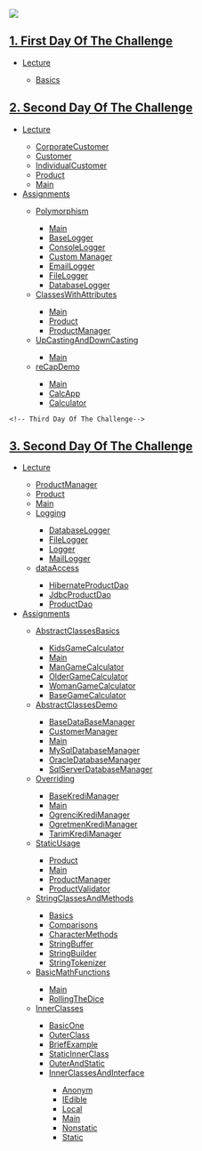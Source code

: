 <a href="https://www.linkpicture.com/view.php?img=LPic6342dfd0d841c12133990"><img src="https://www.linkpicture.com/q/Ekran-1.png" type="image"></a>

<!-- First Day Of The Challenge -->
<h2><a href="https://github.com/bedirhantong/Java_Software_Developer_Training_Camp_2022/tree/master/src/com/Bedirhan/FirstDayOfTheChallenge">
1. First Day Of The Challenge </a></h2>
<ul>
    <li><a href="https://github.com/bedirhantong/Java_Software_Developer_Training_Camp_2022/tree/master/src/com/Bedirhan/FirstDayOfTheChallenge/Codes">Lecture</a></li>
        <ul>
            <li><a href="https://github.com/bedirhantong/Java_Software_Developer_Training_Camp_2022/blob/master/src/com/Bedirhan/FirstDayOfTheChallenge/Codes/Main.java">Basics</a> </li>
        </ul> 
</ul>

<!-- Second Day Of The Challenge-->
<h2><a href="https://github.com/bedirhantong/Java_Software_Developer_Training_Camp_2022/tree/master/src/com/Bedirhan/SecondDayOfTheChallenge">
2. Second Day Of The Challenge</a></h2>
<ul>
<li><a href="https://github.com/bedirhantong/Java_Software_Developer_Training_Camp_2022/tree/master/src/com/Bedirhan/SecondDayOfTheChallenge/oop1">Lecture</a></li>
<ul>
<li><a href="https://github.com/bedirhantong/Java_Software_Developer_Training_Camp_2022/blob/master/src/com/Bedirhan/SecondDayOfTheChallenge/oop1/CorporateCustomer.java">CorporateCustomer</a> </li>
<li><a href="https://github.com/bedirhantong/Java_Software_Developer_Training_Camp_2022/blob/master/src/com/Bedirhan/SecondDayOfTheChallenge/oop1/Customer.java">Customer</a> </li>
<li><a href="https://github.com/bedirhantong/Java_Software_Developer_Training_Camp_2022/blob/master/src/com/Bedirhan/SecondDayOfTheChallenge/oop1/IndividualCustomer.java">IndividualCustomer</a> </li>
<li><a href="https://github.com/bedirhantong/Java_Software_Developer_Training_Camp_2022/blob/master/src/com/Bedirhan/SecondDayOfTheChallenge/oop1/Product.java">Product</a> </li>
<li><a href="https://github.com/bedirhantong/Java_Software_Developer_Training_Camp_2022/blob/master/src/com/Bedirhan/SecondDayOfTheChallenge/oop1/Main.java">Main</a></li>
</ul>
<li><a href = https://github.com/bedirhantong/Java_Software_Developer_Training_Camp_2022/tree/master/src/com/Bedirhan/SecondDayOfTheChallenge/Homework/classes> Assignments </a></li>
<ul>
<li><a href=https://github.com/bedirhantong/Java_Software_Developer_Training_Camp_2022/tree/master/src/com/Bedirhan/SecondDayOfTheChallenge/Homework/classes/Polymorphism/PolymorphismDemo>Polymorphism</a></li>
<ul>
<li><a href="https://github.com/bedirhantong/Java_Software_Developer_Training_Camp_2022/blob/master/src/com/Bedirhan/SecondDayOfTheChallenge/Homework/classes/Polymorphism/PolymorphismDemo/Main.java">Main</a> </li>
<li><a href="https://github.com/bedirhantong/Java_Software_Developer_Training_Camp_2022/blob/master/src/com/Bedirhan/SecondDayOfTheChallenge/Homework/classes/Polymorphism/PolymorphismDemo/BaseLogger.java">BaseLogger</a> </li>
<li><a href="https://github.com/bedirhantong/Java_Software_Developer_Training_Camp_2022/blob/master/src/com/Bedirhan/SecondDayOfTheChallenge/Homework/classes/Polymorphism/PolymorphismDemo/ConsoleLogger.java">ConsoleLogger</a></li>
<li><a href="https://github.com/bedirhantong/Java_Software_Developer_Training_Camp_2022/blob/master/src/com/Bedirhan/SecondDayOfTheChallenge/Homework/classes/Polymorphism/PolymorphismDemo/CustomerManager.java">Custom Manager</a> </li>
<li><a href="https://github.com/bedirhantong/Java_Software_Developer_Training_Camp_2022/blob/master/src/com/Bedirhan/SecondDayOfTheChallenge/Homework/classes/Polymorphism/PolymorphismDemo/EmailLogger.java">EmailLogger</a> </li>
<li><a href="https://github.com/bedirhantong/Java_Software_Developer_Training_Camp_2022/blob/master/src/com/Bedirhan/SecondDayOfTheChallenge/Homework/classes/Polymorphism/PolymorphismDemo/FileLogger.java">FileLogger</a> </li>
<li><a href="https://github.com/bedirhantong/Java_Software_Developer_Training_Camp_2022/blob/master/src/com/Bedirhan/SecondDayOfTheChallenge/Homework/classes/Polymorphism/PolymorphismDemo/DataBaseLogger.java">DatabaseLogger</a></li>
</ul>   
<li><a href=https://github.com/bedirhantong/Java_Software_Developer_Training_Camp_2022/tree/master/src/com/Bedirhan/SecondDayOfTheChallenge/Homework/classes/classesWithAttributes>ClassesWithAttributes</a></li>
<ul>
<li><a href="https://github.com/bedirhantong/Java_Software_Developer_Training_Camp_2022/blob/master/src/com/Bedirhan/SecondDayOfTheChallenge/Homework/classes/classesWithAttributes/Main.java">Main</a> </li>
<li><a href="https://github.com/bedirhantong/Java_Software_Developer_Training_Camp_2022/blob/master/src/com/Bedirhan/SecondDayOfTheChallenge/Homework/classes/classesWithAttributes/Product.java">Product</a> </li>
<li><a href="https://github.com/bedirhantong/Java_Software_Developer_Training_Camp_2022/blob/master/src/com/Bedirhan/SecondDayOfTheChallenge/Homework/classes/classesWithAttributes/ProductManager.java">ProductManager</a></li>
</ul>
<li><a href=https://github.com/bedirhantong/Java_Software_Developer_Training_Camp_2022/tree/master/src/com/Bedirhan/SecondDayOfTheChallenge/Homework/classes/UpCastingDownCasting>UpCastingAndDownCasting</a></li>
<ul>
<li><a href="https://github.com/bedirhantong/Java_Software_Developer_Training_Camp_2022/blob/master/src/com/Bedirhan/SecondDayOfTheChallenge/Homework/classes/UpCastingDownCasting/Main.java">Main</a> </li>
</ul>
<li><a href=https://github.com/bedirhantong/Java_Software_Developer_Training_Camp_2022/tree/master/src/com/Bedirhan/SecondDayOfTheChallenge/Homework/classes/reCapDemo_Classes>reCapDemo</a></li>
<ul>
<li><a href="https://github.com/bedirhantong/Java_Software_Developer_Training_Camp_2022/blob/master/src/com/Bedirhan/SecondDayOfTheChallenge/Homework/classes/reCapDemo_Classes/Main.java">Main</a> </li>
<li><a href="https://github.com/bedirhantong/Java_Software_Developer_Training_Camp_2022/blob/master/src/com/Bedirhan/SecondDayOfTheChallenge/Homework/classes/reCapDemo_Classes/CalcApp.java">CalcApp</a> </li>
<li><a href="https://github.com/bedirhantong/Java_Software_Developer_Training_Camp_2022/blob/master/src/com/Bedirhan/SecondDayOfTheChallenge/Homework/classes/reCapDemo_Classes/Calculator.java">Calculator</a></li>
</ul>      
</ul>
</ul>

    <!-- Third Day Of The Challenge-->

<h2><a href="https://github.com/bedirhantong/Java_Software_Developer_Training_Camp_2022/tree/master/src/com/Bedirhan/ThirdDayOfTheChallenge">
3. Second Day Of The Challenge</a></h2>
<ul>
<li><a href="https://github.com/bedirhantong/Java_Software_Developer_Training_Camp_2022/tree/master/src/com/Bedirhan/ThirdDayOfTheChallenge/oopWithNLayeredApp">Lecture</a></li>
<ul>
<li><a href="https://github.com/bedirhantong/Java_Software_Developer_Training_Camp_2022/blob/master/src/com/Bedirhan/ThirdDayOfTheChallenge/oopWithNLayeredApp/business/ProductManager.java">ProductManager</a> </li>
<li><a href="https://github.com/bedirhantong/Java_Software_Developer_Training_Camp_2022/blob/master/src/com/Bedirhan/ThirdDayOfTheChallenge/oopWithNLayeredApp/entities/Product.java">Product</a> </li>
<li><a href="https://github.com/bedirhantong/Java_Software_Developer_Training_Camp_2022/blob/master/src/com/Bedirhan/ThirdDayOfTheChallenge/oopWithNLayeredApp/Main.java">Main</a></li>
<li><a href="https://github.com/bedirhantong/Java_Software_Developer_Training_Camp_2022/tree/master/src/com/Bedirhan/ThirdDayOfTheChallenge/oopWithNLayeredApp/core/Logging">Logging</a></li>
<ul>
<li><a href="https://github.com/bedirhantong/Java_Software_Developer_Training_Camp_2022/blob/master/src/com/Bedirhan/ThirdDayOfTheChallenge/oopWithNLayeredApp/core/Logging/DatabaseLogger.java">DatabaseLogger</a> </li>
<li><a href="https://github.com/bedirhantong/Java_Software_Developer_Training_Camp_2022/blob/master/src/com/Bedirhan/ThirdDayOfTheChallenge/oopWithNLayeredApp/core/Logging/FileLogger.java">FileLogger</a> </li>
<li><a href="https://github.com/bedirhantong/Java_Software_Developer_Training_Camp_2022/blob/master/src/com/Bedirhan/ThirdDayOfTheChallenge/oopWithNLayeredApp/core/Logging/Logger.java">Logger</a></li>
<li><a href="https://github.com/bedirhantong/Java_Software_Developer_Training_Camp_2022/blob/master/src/com/Bedirhan/ThirdDayOfTheChallenge/oopWithNLayeredApp/core/Logging/MailLogger.java">MailLogger</a></li>
</ul>
<li><a href="https://github.com/bedirhantong/Java_Software_Developer_Training_Camp_2022/tree/master/src/com/Bedirhan/ThirdDayOfTheChallenge/oopWithNLayeredApp/dataAccess">dataAccess</a></li>
<ul>
<li><a href="https://github.com/bedirhantong/Java_Software_Developer_Training_Camp_2022/blob/master/src/com/Bedirhan/ThirdDayOfTheChallenge/oopWithNLayeredApp/dataAccess/HibernateProductDao.java">HibernateProductDao</a> </li>
<li><a href="https://github.com/bedirhantong/Java_Software_Developer_Training_Camp_2022/blob/master/src/com/Bedirhan/ThirdDayOfTheChallenge/oopWithNLayeredApp/dataAccess/JdbcProductDao.java">JdbcProductDao</a> </li>
<li><a href="https://github.com/bedirhantong/Java_Software_Developer_Training_Camp_2022/blob/master/src/com/Bedirhan/ThirdDayOfTheChallenge/oopWithNLayeredApp/dataAccess/ProductDao.java">ProductDao</a></li>
</ul>
</ul>
<li><a href="https://github.com/bedirhantong/Java_Software_Developer_Training_Camp_2022/tree/master/src/com/Bedirhan/ThirdDayOfTheChallenge/Homeworks/Odev2">Assignments</a></li>
<ul>
<li><a href="https://github.com/bedirhantong/Java_Software_Developer_Training_Camp_2022/tree/master/src/com/Bedirhan/ThirdDayOfTheChallenge/Homeworks/Odev2/AbstractClasses">AbstractClassesBasics</a></li>
<ul>
<li><a href="https://github.com/bedirhantong/Java_Software_Developer_Training_Camp_2022/blob/master/src/com/Bedirhan/ThirdDayOfTheChallenge/Homeworks/Odev2/AbstractClasses/KidsGameCalculator.java">KidsGameCalculator</a> </li>
<li><a href="https://github.com/bedirhantong/Java_Software_Developer_Training_Camp_2022/blob/master/src/com/Bedirhan/ThirdDayOfTheChallenge/Homeworks/Odev2/AbstractClasses/Main.java">Main</a> </li>
<li><a href="https://github.com/bedirhantong/Java_Software_Developer_Training_Camp_2022/blob/master/src/com/Bedirhan/ThirdDayOfTheChallenge/Homeworks/Odev2/AbstractClasses/ManGameCalculator.java">ManGameCalculator</a></li>
<li><a href="https://github.com/bedirhantong/Java_Software_Developer_Training_Camp_2022/blob/master/src/com/Bedirhan/ThirdDayOfTheChallenge/Homeworks/Odev2/AbstractClasses/OlderGameCalculator.java">OlderGameCalculator</a></li>
<li><a href="https://github.com/bedirhantong/Java_Software_Developer_Training_Camp_2022/blob/master/src/com/Bedirhan/ThirdDayOfTheChallenge/Homeworks/Odev2/AbstractClasses/WomanGameCalculator.java">WomanGameCalculator</a></li>
<li><a href="https://github.com/bedirhantong/Java_Software_Developer_Training_Camp_2022/blob/master/src/com/Bedirhan/ThirdDayOfTheChallenge/Homeworks/Odev2/AbstractClasses/BaseGameCalculator.java">BaseGameCalculator</a></li>
</ul>
<li><a href="https://github.com/bedirhantong/Java_Software_Developer_Training_Camp_2022/tree/master/src/com/Bedirhan/ThirdDayOfTheChallenge/Homeworks/Odev2/AbstractClasses/abstractDemo">AbstractClassesDemo</a></li>
<ul>
<li><a href="https://github.com/bedirhantong/Java_Software_Developer_Training_Camp_2022/blob/master/src/com/Bedirhan/ThirdDayOfTheChallenge/Homeworks/Odev2/AbstractClasses/abstractDemo/BaseDatabaseManager.java">BaseDataBaseManager</a> </li>
<li><a href="https://github.com/bedirhantong/Java_Software_Developer_Training_Camp_2022/blob/master/src/com/Bedirhan/ThirdDayOfTheChallenge/Homeworks/Odev2/AbstractClasses/abstractDemo/CustomerManager.java">CustomerManager</a> </li>
<li><a href="https://github.com/bedirhantong/Java_Software_Developer_Training_Camp_2022/blob/master/src/com/Bedirhan/ThirdDayOfTheChallenge/Homeworks/Odev2/AbstractClasses/abstractDemo/Main.java">Main</a></li>
<li><a href="https://github.com/bedirhantong/Java_Software_Developer_Training_Camp_2022/blob/master/src/com/Bedirhan/ThirdDayOfTheChallenge/Homeworks/Odev2/AbstractClasses/abstractDemo/MySqlDataBaseManager.java">MySqlDatabaseManager</a></li>
<li><a href="https://github.com/bedirhantong/Java_Software_Developer_Training_Camp_2022/blob/master/src/com/Bedirhan/ThirdDayOfTheChallenge/Homeworks/Odev2/AbstractClasses/abstractDemo/OracleDatabaseManager.java">OracleDatabaseManager</a></li>
<li><a href="https://github.com/bedirhantong/Java_Software_Developer_Training_Camp_2022/blob/master/src/com/Bedirhan/ThirdDayOfTheChallenge/Homeworks/Odev2/AbstractClasses/abstractDemo/SqlServerDatabaseManager.java">SqlServerDatabaseManager</a></li>
</ul>
<li><a href="https://github.com/bedirhantong/Java_Software_Developer_Training_Camp_2022/tree/master/src/com/Bedirhan/ThirdDayOfTheChallenge/Homeworks/Odev2/Overriding">Overriding</a></li>
<ul>
<li><a href="https://github.com/bedirhantong/Java_Software_Developer_Training_Camp_2022/blob/master/src/com/Bedirhan/ThirdDayOfTheChallenge/Homeworks/Odev2/Overriding/BaseKrediManager.java">BaseKrediManager</a> </li>
<li><a href="https://github.com/bedirhantong/Java_Software_Developer_Training_Camp_2022/blob/master/src/com/Bedirhan/ThirdDayOfTheChallenge/Homeworks/Odev2/Overriding/Main.java">Main</a> </li>
<li><a href="https://github.com/bedirhantong/Java_Software_Developer_Training_Camp_2022/blob/master/src/com/Bedirhan/ThirdDayOfTheChallenge/Homeworks/Odev2/Overriding/OgrenciKrediManager.java">OgrenciKrediManager</a></li>
<li><a href="https://github.com/bedirhantong/Java_Software_Developer_Training_Camp_2022/blob/master/src/com/Bedirhan/ThirdDayOfTheChallenge/Homeworks/Odev2/Overriding/OgretmenKrediManager.java">OgretmenKrediManager</a></li>
<li><a href="https://github.com/bedirhantong/Java_Software_Developer_Training_Camp_2022/blob/master/src/com/Bedirhan/ThirdDayOfTheChallenge/Homeworks/Odev2/Overriding/TarimKrediManager.java">TarimKrediManager</a></li>
</ul>
<li><a href="https://github.com/bedirhantong/Java_Software_Developer_Training_Camp_2022/tree/master/src/com/Bedirhan/ThirdDayOfTheChallenge/Homeworks/Odev2/staticDemo">StaticUsage</a></li>
<ul>
<li><a href="https://github.com/bedirhantong/Java_Software_Developer_Training_Camp_2022/blob/master/src/com/Bedirhan/ThirdDayOfTheChallenge/Homeworks/Odev2/staticDemo/Product.java">Product</a> </li>
<li><a href="https://github.com/bedirhantong/Java_Software_Developer_Training_Camp_2022/blob/master/src/com/Bedirhan/ThirdDayOfTheChallenge/Homeworks/Odev2/staticDemo/Main.java">Main</a> </li>
<li><a href="https://github.com/bedirhantong/Java_Software_Developer_Training_Camp_2022/blob/master/src/com/Bedirhan/ThirdDayOfTheChallenge/Homeworks/Odev2/staticDemo/ProductManager.java">ProductManager</a></li>
<li><a href="https://github.com/bedirhantong/Java_Software_Developer_Training_Camp_2022/blob/master/src/com/Bedirhan/ThirdDayOfTheChallenge/Homeworks/Odev2/staticDemo/ProductValidator.java">ProductValidator</a></li>
</ul>
<li><a href="https://github.com/bedirhantong/Java_Software_Developer_Training_Camp_2022/tree/master/src/com/Bedirhan/ThirdDayOfTheChallenge/Homeworks/Odev2/StringClassesMethods">StringClassesAndMethods</a></li>
<ul>
<li><a href="https://github.com/bedirhantong/Java_Software_Developer_Training_Camp_2022/blob/master/src/com/Bedirhan/ThirdDayOfTheChallenge/Homeworks/Odev2/StringClassesMethods/StringSinifinaGris.java">Basics</a></li>
<li><a href="https://github.com/bedirhantong/Java_Software_Developer_Training_Camp_2022/blob/master/src/com/Bedirhan/ThirdDayOfTheChallenge/Homeworks/Odev2/StringClassesMethods/ComparisonCont.java">Comparisons</a> </li>
<li><a href="https://github.com/bedirhantong/Java_Software_Developer_Training_Camp_2022/blob/master/src/com/Bedirhan/ThirdDayOfTheChallenge/Homeworks/Odev2/StringClassesMethods/KarakterMetodlari.java">CharacterMethods</a> </li>
<li><a href="https://github.com/bedirhantong/Java_Software_Developer_Training_Camp_2022/blob/master/src/com/Bedirhan/ThirdDayOfTheChallenge/Homeworks/Odev2/StringClassesMethods/StringBuffferDemo.java">StringBuffer</a></li>
<li><a href="https://github.com/bedirhantong/Java_Software_Developer_Training_Camp_2022/blob/master/src/com/Bedirhan/ThirdDayOfTheChallenge/Homeworks/Odev2/StringClassesMethods/StringBuilderDemo.java">StringBuilder</a></li>
<li><a href="https://github.com/bedirhantong/Java_Software_Developer_Training_Camp_2022/blob/master/src/com/Bedirhan/ThirdDayOfTheChallenge/Homeworks/Odev2/StringClassesMethods/StringTokenizerDemo.java">StringTokenizer</a></li>
</ul>
<li><a href="https://github.com/bedirhantong/Java_Software_Developer_Training_Camp_2022/tree/master/src/com/Bedirhan/ThirdDayOfTheChallenge/Homeworks/Odev2/Example1">BasicMathFunctions</a></li>
<ul>
<li><a href="https://github.com/bedirhantong/Java_Software_Developer_Training_Camp_2022/blob/master/src/com/Bedirhan/ThirdDayOfTheChallenge/Homeworks/Odev2/Example1/Main.java">Main</a> </li>
<li><a href="https://github.com/bedirhantong/Java_Software_Developer_Training_Camp_2022/blob/master/src/com/Bedirhan/ThirdDayOfTheChallenge/Homeworks/Odev2/Example1/ZarAtma.java">RollingTheDice</a> </li>
</ul>
<li><a href="https://github.com/bedirhantong/Java_Software_Developer_Training_Camp_2022/tree/master/src/com/Bedirhan/ThirdDayOfTheChallenge/Homeworks/Odev2/AbstractClasses/abstractDemo">InnerClasses</a></li>
<ul>
<li><a href="https://github.com/bedirhantong/Java_Software_Developer_Training_Camp_2022/blob/master/src/com/Bedirhan/ThirdDayOfTheChallenge/Homeworks/Odev2/InnerClasses/Example1/IslemYap.java">BasicOne</a> </li>
<li><a href="https://github.com/bedirhantong/Java_Software_Developer_Training_Camp_2022/blob/master/src/com/Bedirhan/ThirdDayOfTheChallenge/Homeworks/Odev2/InnerClasses/Example2/OuterClass.java">OuterClass</a> </li>
<li><a href="https://github.com/bedirhantong/Java_Software_Developer_Training_Camp_2022/blob/master/src/com/Bedirhan/ThirdDayOfTheChallenge/Homeworks/Odev2/InnerClasses/Example3/DahiliSinifOrnegi.java">BriefExample</a></li>
<li><a href="https://github.com/bedirhantong/Java_Software_Developer_Training_Camp_2022/blob/master/src/com/Bedirhan/ThirdDayOfTheChallenge/Homeworks/Odev2/InnerClasses/Example4/IslemYap.java">StaticInnerClass</a></li>
<li><a href="https://github.com/bedirhantong/Java_Software_Developer_Training_Camp_2022/blob/master/src/com/Bedirhan/ThirdDayOfTheChallenge/Homeworks/Odev2/InnerClasses/Example5/IslemYap.java">OuterAndStatic</a></li>
<li><a href="https://github.com/bedirhantong/Java_Software_Developer_Training_Camp_2022/tree/master/src/com/Bedirhan/ThirdDayOfTheChallenge/Homeworks/Odev2/InnerClasses/Example6">InnerClassesAndInterface</a></li>
<ul>
<li><a href="https://github.com/bedirhantong/Java_Software_Developer_Training_Camp_2022/blob/master/src/com/Bedirhan/ThirdDayOfTheChallenge/Homeworks/Odev2/InnerClasses/Example6/Anonym.java">Anonym</a> </li>
<li><a href="https://github.com/bedirhantong/Java_Software_Developer_Training_Camp_2022/blob/master/src/com/Bedirhan/ThirdDayOfTheChallenge/Homeworks/Odev2/InnerClasses/Example6/IEdible.java">IEdible</a> </li>
<li><a href="https://github.com/bedirhantong/Java_Software_Developer_Training_Camp_2022/blob/master/src/com/Bedirhan/ThirdDayOfTheChallenge/Homeworks/Odev2/InnerClasses/Example6/Local.java">Local</a></li>
<li><a href="https://github.com/bedirhantong/Java_Software_Developer_Training_Camp_2022/blob/master/src/com/Bedirhan/ThirdDayOfTheChallenge/Homeworks/Odev2/InnerClasses/Example6/Main.java">Main</a></li>
<li><a href="https://github.com/bedirhantong/Java_Software_Developer_Training_Camp_2022/blob/master/src/com/Bedirhan/ThirdDayOfTheChallenge/Homeworks/Odev2/InnerClasses/Example6/Nonstatic.java">Nonstatic</a></li>
<li><a href="https://github.com/bedirhantong/Java_Software_Developer_Training_Camp_2022/blob/master/src/com/Bedirhan/ThirdDayOfTheChallenge/Homeworks/Odev2/InnerClasses/Example6/Static.java">Static</a></li>
</ul>
</ul>
</ul>
</ul>